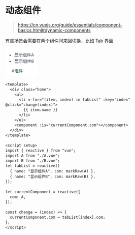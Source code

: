 # 动态组件

> https://cn.vuejs.org/guide/essentials/component-basics.html#dynamic-components

有些场景会需要在两个组件间来回切换，比如 Tab 界面

![](./images/10-动态组件-1692604207258.png)

```
<template>
  <div class="home">
    <ul>
      <li v-for="(item, index) in tabList" :key="index" @click="change(index)">
        {{ item.name }}
      </li>
    </ul>
    <component :is="currentComponent.com"></component>
  </div>
</template>

<script setup>
import { reactive } from "vue";
import A from "./A.vue";
import B from "./B.vue";
let tabList = reactive([
  { name: "显示组件A", com: markRaw(A) },
  { name: "显示组件B", com: markRaw(B) },
]);

let currentComponent = reactive({
  com: A,
});

const change = (index) => {
  currentComponent.com = tabList[index].com;
};
</script>
```